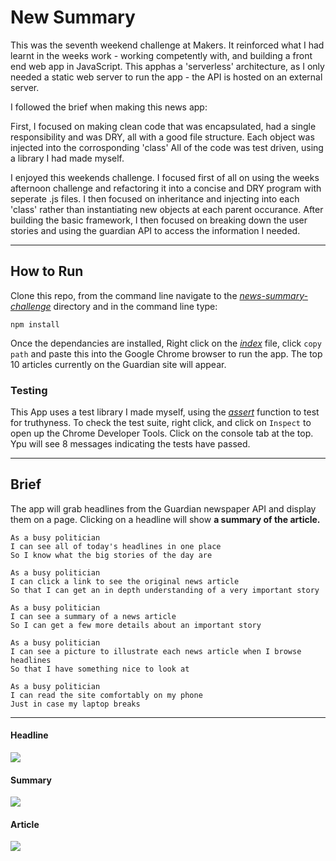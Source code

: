 # New Summary

This was the seventh weekend challenge at Makers. It reinforced what I had learnt in the weeks work - working competently with, and building a front end web app in JavaScript. This apphas a 'serverless' architecture, as I only needed a static web server to run the app - the API is hosted on an external server.

I followed the brief when making this news app:

First, I focused on making clean code that was encapsulated, had a single responsibility and was DRY, all with a good file structure. Each object was injected into the corrosponding 'class' All of the code was test driven, using a library I had made myself.

I enjoyed this weekends challenge. I focused first of all on using the weeks afternoon challenge and refactoring it into a concise and DRY program with seperate .js files. I then focused on inheritance and injecting into each 'class' rather than instantiating new objects at each parent occurance. After building the basic framework, I then focused on breaking down the user stories and using the guardian API to access the information I needed.

---

## How to Run

Clone this repo, from the command line navigate to the [_news-summary-challenge_](news-summary-challenge) directory and in the command line type:

```
npm install
```

Once the dependancies are installed, Right click on the [_index_](index.html) file, click `copy path` and paste this into the Google Chrome browser to run the app. The top 10 articles currently on the Guardian site will appear.

### Testing

This App uses a test library I made myself, using the [_assert_](assert.js) function to test for truthyness. To check the test suite, right click, and click on `Inspect` to open up the Chrome Developer Tools. Click on the console tab at the top. Ypu will see 8 messages indicating the tests have passed.

---

## Brief

The app will grab headlines from the Guardian newspaper API and display them on a page. Clicking on a headline will show **a summary of the article.**

```
As a busy politician
I can see all of today's headlines in one place
So I know what the big stories of the day are
```

```
As a busy politician
I can click a link to see the original news article
So that I can get an in depth understanding of a very important story
```

```
As a busy politician
I can see a summary of a news article
So I can get a few more details about an important story
```

```
As a busy politician
I can see a picture to illustrate each news article when I browse headlines
So that I have something nice to look at
```

```
As a busy politician
I can read the site comfortably on my phone
Just in case my laptop breaks
```

---

#### Headline

<img src='./images/headline.png' />

#### Summary

<img src='./images/summary.png' />

#### Article

<img src='./images/article.png' />
